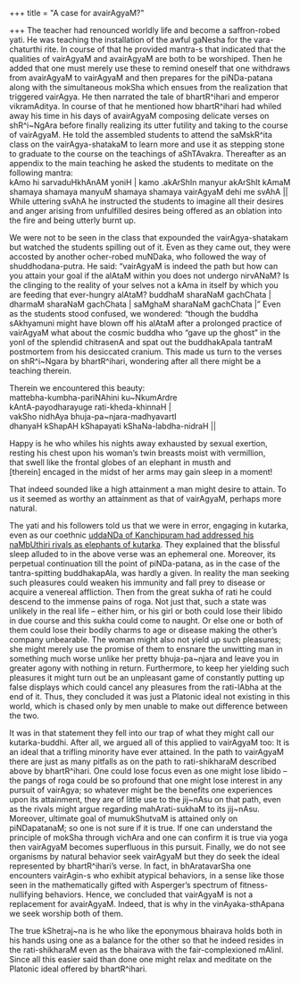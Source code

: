 +++
title = "A case for avairAgyaM?"

+++
The teacher had renounced worldly life and become a saffron-robed yati.
He was teaching the installation of the awful gaNesha for the
vara-chaturthi rite. In course of that he provided mantra-s that
indicated that the qualities of vairAgyaM and avairAgyaM are both to be
worshiped. Then he added that one must merely use these to remind
oneself that one withdraws from avairAgyaM to vairAgyaM and then
prepares for the piNDa-patana along with the simultaneous mokSha which
ensues from the realization that triggered vairAgya. He then narrated
the tale of bhartR^ihari and emperor vikramAditya. In course of that he
mentioned how bhartR^ihari had whiled away his time in his days of
avairAgyaM composing delicate verses on shR^i\~NgAra before finally
realizing its utter futility and taking to the course of vairAgyaM. He
told the assembled students to attend the saMskR^ita class on the
vairAgya-shatakaM to learn more and use it as stepping stone to graduate
to the course on the teachings of aShTAvakra. Thereafter as an appendix
to the main teaching he asked the students to meditate on the following
mantra:  
kAmo hi sarvaduHkhAnAM yoniH | kamo .akArShIn manyur akArShIt kAmaM
shamaya shamaya manyuM shamaya shamaya vairAgyaM dehi me svAhA ||  
While uttering svAhA he instructed the students to imagine all their
desires and anger arising from unfulfilled desires being offered as an
oblation into the fire and being utterly burnt up.

We were not to be seen in the class that expounded the vairAgya-shatakam
but watched the students spilling out of it. Even as they came out, they
were accosted by another ocher-robed muNDaka, who followed the way of
shuddhodana-putra. He said: “vairAgyaM is indeed the path but how can
you attain your goal if the alAtaM within you does not undergo nirvANaM?
Is the clinging to the reality of your selves not a kAma in itself by
which you are feeding that ever-hungry alAtaM? buddhaM sharaNaM
gachChata | dharmaM sharaNaM gachChata | saMghaM sharaNaM gachChata |”
Even as the students stood confused, we wondered: “though the buddha
sAkhyamuni might have blown off his alAtaM after a prolonged practice of
vairAgyaM what about the cosmic buddha who “gave up the ghost” in the
yonI of the splendid chitrasenA and spat out the buddhakApala tantraM
postmortem from his desiccated cranium. This made us turn to the verses
on shR^i\~Ngara by bhartR^ihari, wondering after all there might be a
teaching therein.

Therein we encountered this beauty:  
mattebha-kumbha-pariNAhini ku\~NkumArdre  
kAntA-payodharayuge rati-kheda-khinnaH |  
vakSho nidhAya bhuja-pa\~njara-madhyavartI  
dhanyaH kShapAH kShapayati kShaNa-labdha-nidraH ||

Happy is he who whiles his nights away exhausted by sexual exertion,  
resting his chest upon his woman’s twin breasts moist with vermillion,  
that swell like the frontal globes of an elephant in musth and  
\[therein\] encaged in the midst of her arms may gain sleep in a
moment\!

That indeed sounded like a high attainment a man might desire to attain.
To us it seemed as worthy an attainment as that of vairAgyaM, perhaps
more natural.

The yati and his followers told us that we were in error, engaging in
kutarka, even as our coethnic [uddaNDa of Kanchipuram had addressed his
naMbUthiri rivals as elephants of
kutarka](https://manasataramgini.wordpress.com/2005/05/29/the-great-chera-magicians/ "The great chera magicians").
They explained that the blissful sleep alluded to in the above verse was
an ephemeral one. Moreover, its perpetual continuation till the point of
piNDa-patana, as in the case of the tantra-spitting buddhakapAla, was
hardly a given. In reality the man seeking such pleasures could weaken
his immunity and fall prey to disease or acquire a venereal affliction.
Then from the great sukha of rati he could descend to the immense pains
of roga. Not just that, such a state was unlikely in the real life –
either him, or his girl or both could lose their libido in due course
and this sukha could come to naught. Or else one or both of them could
lose their bodily charms to age or disease making the other’s company
unbearable. The woman might also not yield up such pleasures; she might
merely use the promise of them to ensnare the unwitting man in something
much worse unlike her pretty bhuja-pa\~njara and leave you in greater
agony with nothing in return. Furthermore, to keep her yielding such
pleasures it might turn out be an unpleasant game of constantly putting
up false displays which could cancel any pleasures from the rati-lAbha
at the end of it. Thus, they concluded it was just a Platonic ideal not
existing in this world, which is chased only by men unable to make out
difference between the two.

It was in that statement they fell into our trap of what they might call
our kutarka-buddhi. After all, we argued all of this applied to
vairAgyaM too: It is an ideal that a trifling minority have ever
attained. In the path to vairAgyaM there are just as many pitfalls as on
the path to rati-shikharaM described above by bhartR^ihari. One could
lose focus even as one might lose libido – the pangs of roga could be so
profound that one might lose interest in any pursuit of vairAgya; so
whatever might be the benefits one experiences upon its attainment, they
are of little use to the jij\~nAsu on that path, even as the rivals
might argue regarding mahArati-sukhaM to its jij\~nAsu. Moreover,
ultimate goal of mumukShutvaM is attained only on piNDapatanaM; so one
is not sure if it is true. If one can understand the principle of mokSha
through vichAra and one can confirm it is true via yoga then vairAgyaM
becomes superfluous in this pursuit. Finally, we do not see organisms by
natural behavior seek vairAgyaM but they do seek the ideal represented
by bhartR^ihari’s verse. In fact, in bhAratavarSha one encounters
vairAgin-s who exhibit atypical behaviors, in a sense like those seen in
the mathematically gifted with Asperger’s spectrum of fitness-nullifying
behaviors. Hence, we concluded that vairAgyaM is not a replacement for
avairAgyaM. Indeed, that is why in the vinAyaka-sthApana we seek worship
both of them.

The true kShetraj\~na is he who like the eponymous bhairava holds both
in his hands using one as a balance for the other so that he indeed
resides in the rati-shikharaM even as the bhairava with the
fair-complexioned mAlinI. Since all this easier said than done one might
relax and meditate on the Platonic ideal offered by bhartR^ihari.
